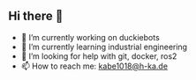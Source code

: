 ## Hi there 👋

- 🔭 I’m currently working on duckiebots
- 🌱 I’m currently learning industrial engineering
- 🤔 I’m looking for help with git, docker, ros2
- 📫 How to reach me: kabe1018@h-ka.de
